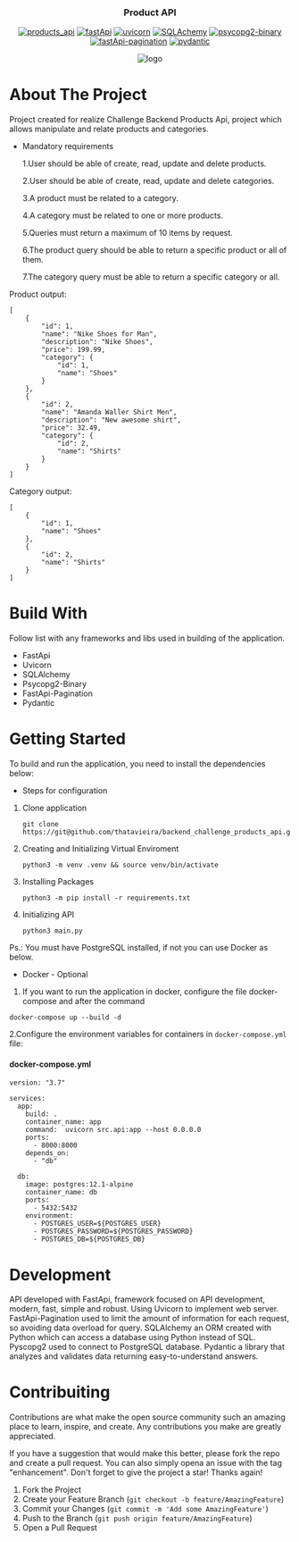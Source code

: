 <h3 align="center">Product API</h3>
<p align="center">
<a href="https://github.com/thatavieira/backend_challenge_products_api"><img alt="products_api" src="https://img.shields.io/badge/products__api-1.2.1-orange" /></a>
<a href="https://pypi.org/"><img alt="fastApi" src="https://img.shields.io/badge/fastApi-0.75.1-green"/></a>
<a href="https://pypi.org/"><img alt="uvicorn" src="https://img.shields.io/badge/uvicorn-0.17.6-red"/></a>
<a href="https://pypi.org/"><img alt="SQLAchemy" src="https://img.shields.io/badge/SQLAchemy-1.4.36-9cf"/></a>
<a href="https://pypi.org/"><img alt="psycopg2-binary" src="https://img.shields.io/badge/psycopg2--binary-2.9.3-yellow"/></a>
<a href="https://pypi.org/"><img alt="fastApi-pagination" src="https://img.shields.io/badge/fastApi--pagination-0.9.3-blue"/></a>
<a href="https://pypi.org/"><img alt="pydantic" src="https://img.shields.io/badge/pydantic-1.9.1-inactive"/></a></p>

<p align="center">
<img alt="logo" src="https://raw.githubusercontent.com/thatavieira/backend_challenge_products_api/developer/img/fast_api.png"/>
</p>


# About The Project

Project created for realize Challenge Backend Products Api, project which allows manipulate and relate products and categories.

* Mandatory requirements
    
    1.User should be able of create, read, update and delete products.
    
    2.User should be able of create, read, update and delete categories.

    3.A product must be related to a category.

    4.A category must be related to one or more products.

    5.Queries must return a maximum of 10 items by request.

    6.The product query should be able to return a specific product or all of them.

    7.The category query must be able to return a specific category or all.


Product output:
```
[
    {
        "id": 1,
        "name": "Nike Shoes for Man",
        "description": "Nike Shoes",
        "price": 199.99,
        "category": {
            "id": 1,
            "name": "Shoes"
        }
    },
    {
        "id": 2,
        "name": "Amanda Waller Shirt Men",
        "description": "New awesome shirt",
        "price": 32.49,
        "category": {
            "id": 2,
            "name": "Shirts"
        }
    }
]
```


Category output:
```    
[
    {
        "id": 1,
        "name": "Shoes"
    },
    {
        "id": 2,
        "name": "Shirts"
    }
]
```



# Build With

Follow list with any frameworks and libs used in building of the application.

* FastApi
* Uvicorn
* SQLAlchemy
* Psycopg2-Binary
* FastApi-Pagination
* Pydantic

# Getting Started

To build and run the application, you need to install the dependencies below:

* Steps for configuration

1. Clone application
    
    ```
    git clone https://git@github.com/thatavieira/backend_challenge_products_api.git
    ```
    
2. Creating and Initializing Virtual Enviroment

    ```
    python3 -m venv .venv && source venv/bin/activate
    ```
3. Installing Packages

    ```
    python3 -m pip install -r requirements.txt
    ```

4. Initializing API

    ```
    python3 main.py  
    ```
Ps.: You must have PostgreSQL installed, if not you can use Docker as below.

* Docker - Optional

1. If you want to run the application in docker, configure the file docker-compose and after the command 
```
docker-compose up --build -d
```

2.Configure the environment variables for containers in `docker-compose.yml` file:

#### docker-compose.yml
```
version: "3.7"

services:
  app:
    build: .
    container_name: app
    command:  uvicorn src.api:app --host 0.0.0.0
    ports:
      - 8000:8000
    depends_on:
      - "db"

  db:
    image: postgres:12.1-alpine
    container_name: db
    ports:
      - 5432:5432
    environment:
      - POSTGRES_USER=${POSTGRES_USER}
      - POSTGRES_PASSWORD=${POSTGRES_PASSWORD}
      - POSTGRES_DB=${POSTGRES_DB}
```

# Development

API developed with FastApi, framework focused on API development, modern, fast, simple and robust. Using Uvicorn to implement web server.
FastApi-Pagination used to limit the amount of information for each request, so avoiding data overload for query.
SQLAlchemy an ORM created with Python which can access a database using Python instead of SQL.
Pyscopg2 used to connect to PostgreSQL database.
Pydantic a library that analyzes and validates data returning easy-to-understand answers.



# Contribuiting
Contributions are what make the open source community such an amazing place to learn, inspire, and create. Any contributions you make are greatly appreciated.

If you have a suggestion that would make this better, please fork the repo and create a pull request. You can also simply opena an issue with the tag "enhancement". Don't forget to give the project a star! Thanks again!

1. Fork the Project
2. Create your Feature Branch (`git checkout -b feature/AmazingFeature`)
3. Commit your Changes (`git commit -m 'Add some AmazingFeature'`)
4. Push to the Branch (`git push origin feature/AmazingFeature`)
5. Open a Pull Request

